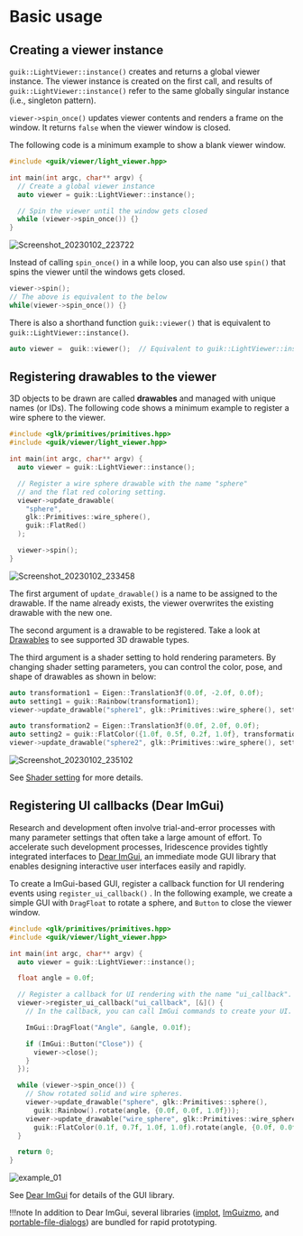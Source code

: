 # Basic usage

## Creating a viewer instance

```guik::LightViewer::instance()``` creates and returns a global viewer instance. The viewer instance is created on the first call, and results of ```guik::LightViewer::instance()``` refer to the same globally singular instance (i.e., singleton pattern).

```viewer->spin_once()``` updates viewer contents and renders a frame on the window. It returns ```false``` when the viewer window is closed.

The following code is a minimum example to show a blank viewer window.

```cpp
#include <guik/viewer/light_viewer.hpp>

int main(int argc, char** argv) {
  // Create a global viewer instance
  auto viewer = guik::LightViewer::instance();

  // Spin the viewer until the window gets closed
  while (viewer->spin_once()) {}
}
```

![Screenshot_20230102_223722](https://user-images.githubusercontent.com/31344317/210238748-b4f463ee-af08-425c-86d3-7b21ae4b18e5.png)

Instead of calling ```spin_once()``` in a while loop, you can also use ```spin()``` that spins the viewer until the windows gets closed.

```cpp
viewer->spin();
// The above is equivalent to the below
while(viewer->spin_once()) {}
```

There is also a shorthand function ```guik::viewer()``` that is equivalent to ```guik::LightViewer::instance()```.

```cpp
auto viewer =  guik::viewer();  // Equivalent to guik::LightViewer::instance()
```

## Registering drawables to the viewer

3D objects to be drawn are called **drawables** and managed with unique names (or IDs). The following code shows a minimum example to register a wire sphere to the viewer.

```cpp
#include <glk/primitives/primitives.hpp>
#include <guik/viewer/light_viewer.hpp>

int main(int argc, char** argv) {
  auto viewer = guik::LightViewer::instance();

  // Register a wire sphere drawable with the name "sphere"
  // and the flat red coloring setting.
  viewer->update_drawable(
    "sphere",
    glk::Primitives::wire_sphere(),
    guik::FlatRed()
  );

  viewer->spin();
}
```

![Screenshot_20230102_233458](https://user-images.githubusercontent.com/31344317/210245441-2506d0c1-e044-4ed3-904d-00f9c96ef520.png)

The first argument of ```update_drawable()``` is a name to be assigned to the drawable. If the name already exists, the viewer overwrites the existing drawable with the new one.

The second argument is a drawable to be registered. Take a look at [Drawables](drawables.md) to see supported 3D drawable types.

The third argument is a shader setting to hold rendering parameters. By changing shader setting parameters, you can control the color, pose, and shape of drawables as shown in below:
```cpp
auto transformation1 = Eigen::Translation3f(0.0f, -2.0f, 0.0f);
auto setting1 = guik::Rainbow(transformation1);
viewer->update_drawable("sphere1", glk::Primitives::wire_sphere(), setting1);

auto transformation2 = Eigen::Translation3f(0.0f, 2.0f, 0.0f);
auto setting2 = guik::FlatColor({1.0f, 0.5f, 0.2f, 1.0f}, transformation2);
viewer->update_drawable("sphere2", glk::Primitives::wire_sphere(), setting2);
```

![Screenshot_20230102_235102](https://user-images.githubusercontent.com/31344317/210247287-5f51f5c7-58a2-4c55-bed0-b1245bad6bde.png)


See [Shader setting](shader.md) for more details.

## Registering UI callbacks (Dear ImGui)

Research and development often involve trial-and-error processes with many parameter settings that often take a large amount of effort. To accelerate such development processes, Iridescence provides tightly integrated interfaces to [Dear ImGui](https://github.com/ocornut/imgui), an immediate mode GUI library that enables designing interactive user interfaces easily and rapidly.

To create a ImGui-based GUI, register a callback function for UI rendering events using ```register_ui_callback()``` . In the following example, we create a simple GUI with ```DragFloat``` to rotate a sphere, and ```Button``` to close the viewer window.

```cpp
#include <glk/primitives/primitives.hpp>
#include <guik/viewer/light_viewer.hpp>

int main(int argc, char** argv) {
  auto viewer = guik::LightViewer::instance();

  float angle = 0.0f;

  // Register a callback for UI rendering with the name "ui_callback".
  viewer->register_ui_callback("ui_callback", [&]() {
    // In the callback, you can call ImGui commands to create your UI.

    ImGui::DragFloat("Angle", &angle, 0.01f);

    if (ImGui::Button("Close")) {
      viewer->close();
    }
  });

  while (viewer->spin_once()) {
    // Show rotated solid and wire spheres.
    viewer->update_drawable("sphere", glk::Primitives::sphere(),
      guik::Rainbow().rotate(angle, {0.0f, 0.0f, 1.0f}));
    viewer->update_drawable("wire_sphere", glk::Primitives::wire_sphere(),
      guik::FlatColor(0.1f, 0.7f, 1.0f, 1.0f).rotate(angle, {0.0f, 0.0f, 1.0f}));
  }

  return 0;
}
```

![example_01](https://user-images.githubusercontent.com/31344317/210127177-31630466-f8a1-45b6-8bc7-2fdd2e4c9548.gif)

See [Dear ImGui](https://github.com/ocornut/imgui) for details of the GUI library.

!!!note 
    In addition to Dear ImGui, several libraries ([implot](https://github.com/epezent/implot), [ImGuizmo](https://github.com/CedricGuillemet/ImGuizmo), and [portable-file-dialogs](https://github.com/samhocevar/portable-file-dialogs)) are bundled for rapid prototyping.

